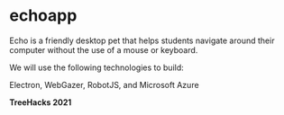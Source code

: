 # echoapp

Echo is a friendly desktop pet that helps students navigate around their computer without the use of a mouse or keyboard. 

We will use the following technologies to build: 

Electron, WebGazer, RobotJS, and Microsoft Azure

**TreeHacks 2021**
